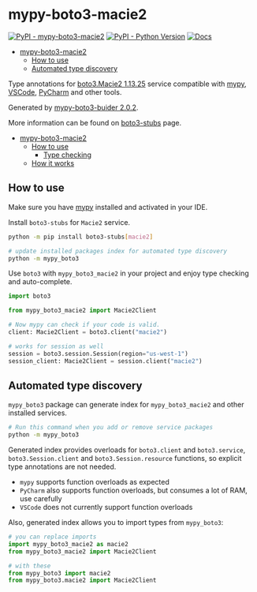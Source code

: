 # mypy-boto3-macie2

[![PyPI - mypy-boto3-macie2](https://img.shields.io/pypi/v/mypy-boto3-macie2.svg?color=blue)](https://pypi.org/project/mypy-boto3-macie2)
[![PyPI - Python Version](https://img.shields.io/pypi/pyversions/mypy-boto3-macie2.svg?color=blue)](https://pypi.org/project/mypy-boto3-macie2)
[![Docs](https://img.shields.io/readthedocs/mypy-boto3-builder.svg?color=blue)](https://mypy-boto3-builder.readthedocs.io/)

- [mypy-boto3-macie2](#mypy-boto3-macie2)
  - [How to use](#how-to-use)
  - [Automated type discovery](#automated-type-discovery)


Type annotations for
[boto3.Macie2 1.13.25](https://boto3.amazonaws.com/v1/documentation/api/1.13.25/reference/services/macie2.html#Macie2) service
compatible with [mypy](https://github.com/python/mypy), [VSCode](https://code.visualstudio.com/),
[PyCharm](https://www.jetbrains.com/pycharm/) and other tools.

Generated by [mypy-boto3-buider 2.0.2](https://github.com/vemel/mypy_boto3_builder).

More information can be found on [boto3-stubs](https://pypi.org/project/boto3-stubs/) page.

- [mypy-boto3-macie2](#mypy-boto3-macie2)
  - [How to use](#how-to-use)
    - [Type checking](#type-checking)
  - [How it works](#how-it-works)

## How to use

Make sure you have [mypy](https://github.com/python/mypy) installed and activated in your IDE.

Install `boto3-stubs` for `Macie2` service.

```bash
python -m pip install boto3-stubs[macie2]

# update installed packages index for automated type discovery
python -m mypy_boto3
```

Use `boto3` with `mypy_boto3_macie2` in your project and enjoy type checking and auto-complete.

```python
import boto3

from mypy_boto3_macie2 import Macie2Client

# Now mypy can check if your code is valid.
client: Macie2Client = boto3.client("macie2")

# works for session as well
session = boto3.session.Session(region="us-west-1")
session_client: Macie2Client = session.client("macie2")

```

## Automated type discovery

`mypy_boto3` package can generate index for `mypy_boto3_macie2` and other installed services.

```bash
# Run this command when you add or remove service packages
python -m mypy_boto3
```

Generated index provides overloads for `boto3.client` and `boto3.service`,
`boto3.Session.client` and `boto3.Session.resource` functions,
so explicit type annotations are not needed.

- `mypy` supports function overloads as expected
- `PyCharm` also supports function overloads, but consumes a lot of RAM, use carefully
- `VSCode` does not currently support function overloads

Also, generated index allows you to import types from `mypy_boto3`:

```python
# you can replace imports
import mypy_boto3_macie2 as macie2
from mypy_boto3_macie2 import Macie2Client

# with these
from mypy_boto3 import macie2
from mypy_boto3.macie2 import Macie2Client
```